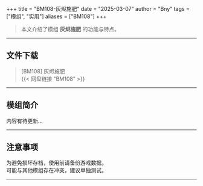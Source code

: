 +++
title = "BM108-灰烬施肥"
date = "2025-03-07"
author = "Bny"
tags = ["模组", "实用"]
aliases = ["BM108"]
+++

> 本文介绍了模组 **灰烬施肥** 的功能与特点。

---

## 文件下载

> [BM108] 灰烬施肥  
{{< 网盘链接 "BM108" >}}  

---

## 模组简介

>  
内容有待更新...  

---

## 注意事项

>  
为避免损坏存档，使用前请备份游戏数据。  
可能与其他模组存在冲突，建议单独测试。  

---

